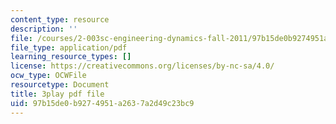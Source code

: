 ```yaml
---
content_type: resource
description: ''
file: /courses/2-003sc-engineering-dynamics-fall-2011/97b15de0b9274951a2637a2d49c23bc9_tm51lwadMOc.pdf
file_type: application/pdf
learning_resource_types: []
license: https://creativecommons.org/licenses/by-nc-sa/4.0/
ocw_type: OCWFile
resourcetype: Document
title: 3play pdf file
uid: 97b15de0-b927-4951-a263-7a2d49c23bc9
---
```

